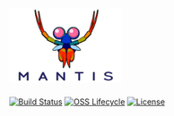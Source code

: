 # <img alt="Mantis logo" src="./.assets/mantis.png" width="200">

[![Build Status](https://img.shields.io/travis/com/Netflix/mantis.svg)](https://travis-ci.com/Netflix/mantis)
[![OSS Lifecycle](https://img.shields.io/osslifecycle/Netflix/mantis.svg)](https://github.com/Netflix/mantis)
[![License](https://img.shields.io/github/license/Netflix/mantis.svg)](https://www.apache.org/licenses/LICENSE-2.0)

